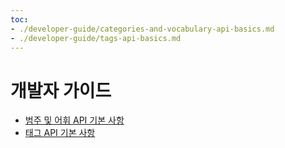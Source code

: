 ```yaml
---
toc:
- ./developer-guide/categories-and-vocabulary-api-basics.md
- ./developer-guide/tags-api-basics.md
---
```

# 개발자 가이드

* [범주 및 어휘 API 기본 사항](./developer-guide/categories-and-vocabulary-api-basics.md)
* [태그 API 기본 사항](./developer-guide/tags-api-basics.md)
